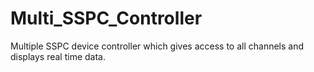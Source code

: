 # Multi_SSPC_Controller
Multiple SSPC device controller which gives access to all channels and displays real time data. 
